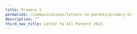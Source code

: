 ```yaml
---
title: Primary 5
permalink: /communications/letters-to-parents/primary-5/
description: ""
third_nav_title: Letter to All Parents 2023
---
```


